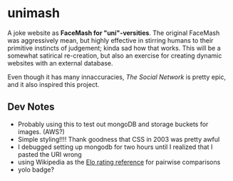 # unimash

A joke website as **FaceMash for "uni"-versities**. The original FaceMash
was aggressively mean, but highly effective in stirring humans to their primitive
instincts of judgement; kinda sad how that works. This will be a somewhat satirical
re-creation, but also an exercise for creating dynamic websites with an external database.

Even though it has many innaccuracies, _The Social Network_ is pretty epic, and 
it also inspired this project.

## Dev Notes

- Probably using this to test out mongoDB and storage buckets for images. (AWS?)
- Simple styling!!!! Thank goodness that CSS in 2003 was pretty awful
- I debugged setting up mongodb for two hours until I realized that I pasted the URI wrong
- using Wikipedia as the [Elo rating reference](https://en.wikipedia.org/wiki/Elo_rating_system#Theory) for pairwise comparisons
- yolo badge?
